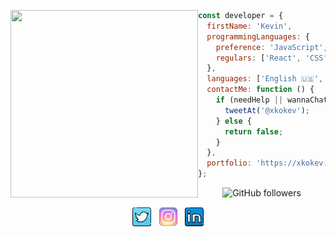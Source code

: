   <p>
  <img src="https://media3.giphy.com/media/H1jSPXCJmo8AZi3gdP/giphy.gif?cid=ecf05e47jj8reh8atse2iqagxfvy51z7ahrj8saecs3kgq9k&rid=giphy.gif&ct=s" width="300" height="300" align='left'/>
  </p> 
  
```js
const developer = {
  firstName: 'Kevin',
  programmingLanguages: {
    preference: 'JavaScript',
    regulars: ['React', 'CSS', 'HTML', 'Next.js', 'Node'],
  },
  languages: ['English 🇺🇸', 'Spanish 🇪🇸', 'Italian 🇮🇹'],
  contactMe: function () {
    if (needHelp || wannaChat) {
      tweetAt('@xkokev');
    } else {
      return false;
    }
  },
  portfolio: 'https://xkokev.github.io/Kevin-Correa-portfolio/',
};


```

<div align='center' >
  
![GitHub followers](https://img.shields.io/github/followers/xkokev?style=social)
  
</div>

<p align='center'>
<a href="https://twitter.com/xKokev"><img height="30" src="https://github.com/xKokev/xkokev/blob/main/twitter-100.png"></a>&nbsp;&nbsp;
<a href="https://www.instagram.com/xkokev/"><img height="31" src="https://github.com/xKokev/xkokev/blob/main/igg.png"></a>&nbsp;&nbsp;
<a href="https://www.linkedin.com/in/kevincorreasuarez/"><img height="30" src="https://github.com/xKokev/xkokev/blob/main/linkedin.png"></a>
</p>
 
